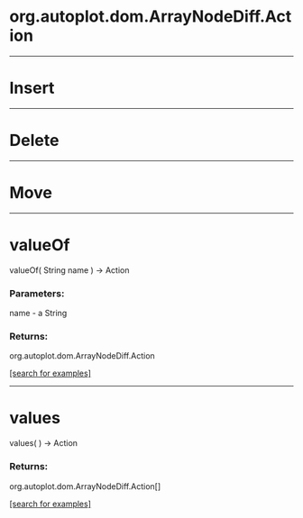 # org.autoplot.dom.ArrayNodeDiff.Action
***
<a name="Insert"></a>
# Insert



***
<a name="Delete"></a>
# Delete



***
<a name="Move"></a>
# Move



***
<a name="valueOf"></a>
# valueOf
valueOf( String name ) &rarr; Action



### Parameters:
name - a String

### Returns:
org.autoplot.dom.ArrayNodeDiff.Action


<a href="https://github.com/autoplot/dev/search?q=valueOf&unscoped_q=valueOf">[search for examples]</a>

***
<a name="values"></a>
# values
values(  ) &rarr; Action



### Returns:
org.autoplot.dom.ArrayNodeDiff.Action[]


<a href="https://github.com/autoplot/dev/search?q=values&unscoped_q=values">[search for examples]</a>

